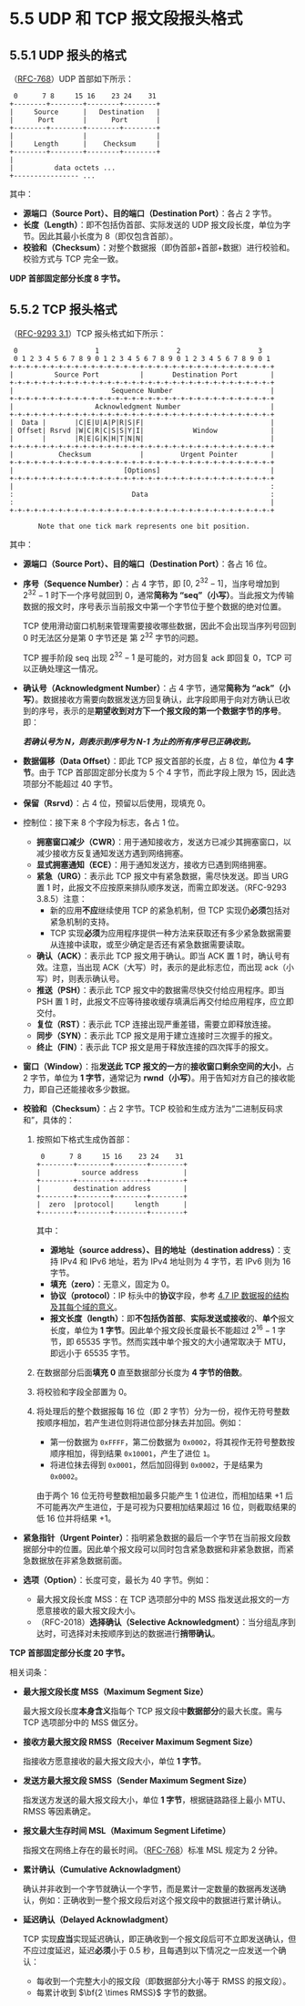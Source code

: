 # 5.5 UDP 和 TCP 报文段报头格式

## 5.5.1 UDP 报头的格式

（[RFC-768](https://datatracker.ietf.org/doc/html/rfc768)）UDP 首部如下所示：

```
 0      7 8     15 16    23 24    31
+--------+--------+--------+--------+
|     Source      |   Destination   |
|      Port       |      Port       |
+--------+--------+--------+--------+
|                 |                 |
|     Length      |    Checksum     |
+--------+--------+--------+--------+
|
|          data octets ...
+---------------- ...
```

其中：

+ **源端口（Source Port）、目的端口（Destination Port）**：各占 2 字节。
+ **长度（Length）**：即不包括伪首部、实际发送的 UDP 报文段长度，单位为字节。因此其最小长度为 8（即仅包含首部）。
+ **校验和（Checksum）**：对整个数据报（即伪首部+首部+数据）进行校验和。校验方式与 TCP 完全一致。

**UDP 首部固定部分长度 8 字节。**

## 5.5.2 TCP 报头格式

（[RFC-9293 3.1](https://datatracker.ietf.org/doc/html/rfc1072#section-3.1)）TCP 报头格式如下所示：

```
 0                   1                   2                   3
 0 1 2 3 4 5 6 7 8 9 0 1 2 3 4 5 6 7 8 9 0 1 2 3 4 5 6 7 8 9 0 1
+-+-+-+-+-+-+-+-+-+-+-+-+-+-+-+-+-+-+-+-+-+-+-+-+-+-+-+-+-+-+-+-+
|          Source Port          |       Destination Port        |
+-+-+-+-+-+-+-+-+-+-+-+-+-+-+-+-+-+-+-+-+-+-+-+-+-+-+-+-+-+-+-+-+
|                        Sequence Number                        |
+-+-+-+-+-+-+-+-+-+-+-+-+-+-+-+-+-+-+-+-+-+-+-+-+-+-+-+-+-+-+-+-+
|                    Acknowledgment Number                      |
+-+-+-+-+-+-+-+-+-+-+-+-+-+-+-+-+-+-+-+-+-+-+-+-+-+-+-+-+-+-+-+-+
|  Data |       |C|E|U|A|P|R|S|F|                               |
| Offset| Rsrvd |W|C|R|C|S|S|Y|I|            Window             |
|       |       |R|E|G|K|H|T|N|N|                               |
+-+-+-+-+-+-+-+-+-+-+-+-+-+-+-+-+-+-+-+-+-+-+-+-+-+-+-+-+-+-+-+-+
|           Checksum            |         Urgent Pointer        |
+-+-+-+-+-+-+-+-+-+-+-+-+-+-+-+-+-+-+-+-+-+-+-+-+-+-+-+-+-+-+-+-+
|                           [Options]                           |
+-+-+-+-+-+-+-+-+-+-+-+-+-+-+-+-+-+-+-+-+-+-+-+-+-+-+-+-+-+-+-+-+
|                                                               :
:                             Data                              :
:                                                               |
+-+-+-+-+-+-+-+-+-+-+-+-+-+-+-+-+-+-+-+-+-+-+-+-+-+-+-+-+-+-+-+-+

       Note that one tick mark represents one bit position.
```

其中：

+ **源端口（Source Port）、目的端口（Destination Port）**：各占 16 位。

+ **序号（Sequence Number）**：占 4 字节，即 $[0,\ 2^{32}-1]$，当序号增加到 $2^{32}-1$ 时下一个序号就回到 0，通常**简称为 “seq”（小写）**。当此报文为传输数据的报文时，序号表示当前报文中第一个字节位于整个数据的绝对位置。

  TCP 使用滑动窗口机制来管理需要接收哪些数据，因此不会出现当序列号回到 0 时无法区分是第 0 字节还是 第 $2^{32}$ 字节的问题。

  TCP 握手阶段 seq 出现 $2^{32}-1$ 是可能的，对方回复 ack 即回复 0，TCP 可以正确处理这一情况。

+ **确认号（Acknowledgment Number）**：占 4 字节，通常**简称为 “ack”（小写）**。数据接收方需要向数据发送方回复确认，此字段即用于向对方确认已收到的序号，表示的是**期望收到对方下一个报文段的第一个数据字节的序号**。即：

  **_若确认号为 N，则表示到序号为 N-1 为止的所有序号已正确收到。_**

+ **数据偏移（Data Offset）**：即此 TCP 报文首部的长度，占 8 位，单位为 **4 字节**。由于 TCP 首部固定部分长度为 5 个 4 字节，而此字段上限为 15，因此选项部分不能超过 40 字节。

+ **保留（Rsrvd）**：占 4 位，预留以后使用，现填充 0。

+ 控制位：接下来 8 个字段为标志，各占 1 位。

    + **拥塞窗口减少（CWR）**：用于通知接收方，发送方已减少其拥塞窗口，以减少接收方反复通知发送方遇到网络拥塞。
    + **显式拥塞通知（ECE）**：用于通知发送方，接收方已遇到网络拥塞。
    + **紧急（URG）**：表示此 TCP 报文中有紧急数据，需尽快发送。即当 URG 置 1 时，此报文不应按原来排队顺序发送，而需立即发送。（RFC-9293 3.8.5）注意：
        + 新的应用**不应**继续使用 TCP 的紧急机制，但 TCP 实现仍**必须**包括对紧急机制的支持。
        + TCP 实现**必须**为应用程序提供一种方法来获取还有多少紧急数据需要从连接中读取，或至少确定是否还有紧急数据需要读取。
    + **确认（ACK）**：表示此 TCP 报文用于确认。即当 ACK 置 1 时，确认号有效。注意，当出现 ACK（大写）时，表示的是此标志位，而出现 ack（小写）时，则表示确认号。
    + **推送（PSH）**：表示此 TCP 报文中的数据需尽快交付给应用程序。即当 PSH 置 1 时，此报文不应等待接收缓存填满后再交付给应用程序，应立即交付。
    + **复位（RST）**：表示此 TCP 连接出现严重差错，需要立即释放连接。
    + **同步（SYN）**：表示此 TCP 报文是用于建立连接时三次握手的报文。
    + **终止（FIN）**：表示此 TCP 报文是用于释放连接的四次挥手的报文。

+ **窗口（Window）**：指**发送此 TCP 报文的一方**的**接收窗口剩余空间的大小**，占 2 字节，单位为 **1 字节**，通常记为 **rwnd（小写）**。用于告知对方自己的接收能力，即自己还能接收多少数据。

+ **校验和（Checksum）**：占 2 字节。TCP 校验和生成方法为“二进制反码求和”，具体的：

    1. 按照如下格式生成伪首部：

       ```
        0      7 8     15 16    23 24    31
       +--------+--------+--------+--------+
       |          source address           |
       +--------+--------+--------+--------+
       |        destination address        |
       +--------+--------+--------+--------+
       |  zero  |protocol|     length      |
       +--------+--------+--------+--------+
       ```

       其中：

        - **源地址（source address）、目的地址（destination address）**：支持 IPv4 和 IPv6 地址，若为 IPv4 地址则为 4 字节，若 IPv6 则为 16 字节。
        - **填充（zero）**：无意义，固定为 0。
        - **协议（protocol）**：IP 标头中的**协议**字段，参考 [4.7 IP 数据报的结构及其每个域的意义](/network/04/network-04-07)。
        - **报文长度（length）**：即**不包括伪首部**、**实际发送或接收**的、**单个**报文长度，单位为 **1 字节**。因此单个报文段长度最长不能超过 $2^{16}-1$ 字节，即 65535 字节。然而实践中单个报文的大小通常取决于 MTU，即远小于 65535 字节。

    2. 在数据部分后面**填充 0** 直至数据部分长度为 **4 字节的倍数**。

    3. 将校验和字段全部置为 0。

    4. 将处理后的整个数据报每 16 位（即 2 字节）分为一份，视作无符号整数按顺序相加，若产生进位则将进位部分抹去并加回。例如：

        + 第一份数据为 `0xFFFF`，第二份数据为 `0x0002`，将其视作无符号整数按顺序相加，得到结果 `0x10001`，产生了进位 `1`。
        + 将进位抹去得到 `0x0001`，然后加回得到 `0x0002`，于是结果为 `0x0002`。

       由于两个 16 位无符号整数相加最多只能产生 1 位进位，而相加结果 +1 后不可能再次产生进位，于是可视为只要相加结果超过 16 位，则截取结果的低 16 位并将结果 +1。

+ **紧急指针（Urgent Pointer）**：指明紧急数据的最后一个字节在当前报文段数据部分中的位置。因此单个报文段可以同时包含紧急数据和非紧急数据，而紧急数据放在非紧急数据前面。

+ **选项（Option）**：长度可变，最长为 40 字节。例如：

    + 最大报文段长度 MSS：在 TCP 选项部分中的 MSS 指发送此报文的一方愿意接收的最大报文段大小。
    + （RFC-2018）**选择确认（Selective Acknowledgment）**：当分组乱序到达时，可选择对未按顺序到达的数据进行**捎带确认**。

**TCP 首部固定部分长度 20 字节。**

相关词条：

+ **最大报文段长度 MSS（Maximum Segment Size）**

  最大报文段长度**本身含义**指每个 TCP 报文段中**数据部分**的最大长度。需与 TCP 选项部分中的 MSS 做区分。

+ **接收方最大报文段 RMSS（Receiver Maximum Segment Size）**

  指接收方愿意接收的最大报文段大小，单位 **1 字节**。

+ **发送方最大报文段 SMSS（Sender Maximum Segment Size）**

  指发送方发送的最大报文段大小，单位 **1 字节**，根据链路路径上最小 MTU、RMSS 等因素确定。
+ **报文最大生存时间 MSL（Maximum Segment Lifetime）**

  指报文在网络上存在的最长时间。（[RFC-768](https://datatracker.ietf.org/doc/html/rfc793#:~:text=For%20this%20specification%20the%20MSL%20is%20taken%20to%20be%202%20minutes.)）标准 MSL 规定为 2 分钟。
+ **累计确认（Cumulative Acknowladgment）**

  确认并非收到一个字节就确认一个字节，而是累计一定数量的数据再发送确认，例如：正确收到一整个报文段后对这个报文段中的数据进行累计确认。

+ **延迟确认（Delayed Acknowladgment）**

  TCP 实现**应当**实现延迟确认，即正确收到一个报文段后可不立即发送确认，但不应过度延迟，延迟**必须**小于 0.5 秒，且每遇到以下情况之一应发送一个确认：

    + 每收到一个完整大小的报文段（即数据部分大小等于 RMSS 的报文段）。
    + 每累计收到 $\bf{2 \times RMSS}$ 字节的数据。